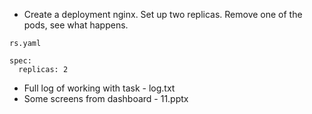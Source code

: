 * Create a deployment nginx. Set up two replicas. Remove one of the pods, see what happens.
```
rs.yaml

spec:
  replicas: 2
```
* Full log of working with task - log.txt
* Some screens from dashboard - 11.pptx
